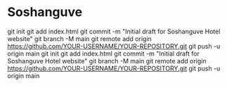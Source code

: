 # Soshanguve
git init git add index.html git commit -m "Initial draft for Soshanguve Hotel website" git branch -M main git remote add origin https://github.com/YOUR-USERNAME/YOUR-REPOSITORY.git git push -u origin main
git init
git add index.html
git commit -m "Initial draft for Soshanguve Hotel website"
git branch -M main
git remote add origin https://github.com/YOUR-USERNAME/YOUR-REPOSITORY.git
git push -u origin main
